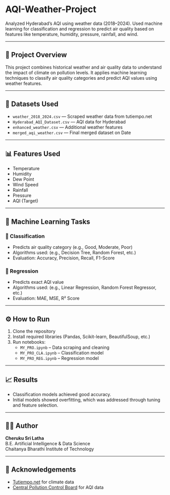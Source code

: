 # AQI-Weather-Project
Analyzed Hyderabad’s AQI using weather data (2018–2024). Used machine learning for classification and regression to predict air quality based on features like temperature, humidity, pressure, rainfall, and wind.

---

## 📌 Project Overview

This project combines historical weather and air quality data to understand the impact of climate on pollution levels. It applies machine learning techniques to classify air quality categories and predict AQI values using weather features.

---

## 📂 Datasets Used

- `weather_2018_2024.csv` — Scraped weather data from tutiempo.net
- `Hyderabad_AQI_Dataset.csv` — AQI data for Hyderabad
- `enhanced_weather.csv` — Additional weather features
- `merged_aqi_weather.csv` — Final merged dataset on Date

---

## 📊 Features Used

- Temperature
- Humidity
- Dew Point
- Wind Speed
- Rainfall
- Pressure
- AQI (Target)

---

## 🤖 Machine Learning Tasks

### 🔹 Classification
- Predicts air quality category (e.g., Good, Moderate, Poor)
- Algorithms used: (e.g., Decision Tree, Random Forest, etc.)
- Evaluation: Accuracy, Precision, Recall, F1-Score

### 🔹 Regression
- Predicts exact AQI value
- Algorithms used: (e.g., Linear Regression, Random Forest Regressor, etc.)
- Evaluation: MAE, MSE, R² Score

---

## ⚙️ How to Run

1. Clone the repository
2. Install required libraries (Pandas, Scikit-learn, BeautifulSoup, etc.)
3. Run notebooks:
   - `MY_PRO.ipynb` – Data scraping and cleaning
   - `MY_PRO_CLA.ipynb` – Classification model
   - `MY_PRO_REG.ipynb` – Regression model

---

## 📈 Results

- Classification models achieved good accuracy.
- Initial models showed overfitting, which was addressed through tuning and feature selection.

---

## 🙋‍♀️ Author

**Cheruku Sri Latha**  
B.E. Artificial Intelligence & Data Science  
Chaitanya Bharathi Institute of Technology

---

## 📌 Acknowledgements

- [Tutiempo.net](https://www.tutiempo.net) for climate data
- [Central Pollution Control Board](https://cpcb.nic.in/) for AQI data
